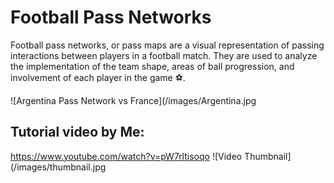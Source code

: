 # Football Pass Networks

Football pass networks, or pass maps are a visual representation of passing interactions between players in a football match. They are used to analyze the implementation of the team shape, areas of ball progression, and involvement of each player in the game ⚽.

![Argentina Pass Network vs France](/images/Argentina.jpg

## Tutorial video by Me:

https://www.youtube.com/watch?v=pW7rltisoqo 
![Video Thumbnail](/images/thumbnail.jpg
